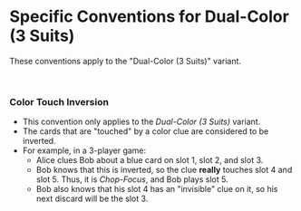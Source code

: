 # Specific Conventions for Dual-Color (3 Suits)

These conventions apply to the "Dual-Color (3 Suits)" variant.

<br />

### Color Touch Inversion

- This convention only applies to the *Dual-Color (3 Suits)* variant.
- The cards that are "touched" by a color clue are considered to be inverted.
- For example, in a 3-player game:
  - Alice clues Bob about a blue card on slot 1, slot 2, and slot 3.
  - Bob knows that this is inverted, so the clue **really** touches slot 4 and slot 5. Thus, it is *Chop-Focus*, and Bob plays slot 5.
  - Bob also knows that his slot 4 has an "invisible" clue on it, so his next discard will be the slot 3.
